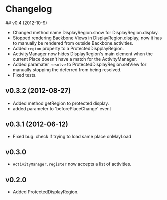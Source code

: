 # Changelog

## v0.4 (2012-10-9)
* Changed method name DisplayRegion.show for DisplayRegion.display.
* Stopped rendering Backbone Views in DisplayRegion.display, now it has to manually be rendered from outside Backbone.activities.
* Added `region` property to a ProtectedDispplayRegion.
* ActivityManager now hides DisplayRegion\'s main element when the current Place doesn\'t have a match for the ActivityManager.
* Added paramater `resolve` to ProtectedDisplayRegion.setView for manually stopping the deferred from being resolved.
* Fixed tests.

## v0.3.2 (2012-08-27)
* Added method getRegion to protected display.
* added parameter to 'beforePlaceChange' event

## v0.3.1 (2012-06-12)
* Fixed bug: check if trying to load same place onMayLoad 

## v0.3.0 
* `ActivityManager.register` now accepts a list of activities.

## v0.2.0 
* Added ProtectedDisplayRegion.



